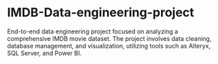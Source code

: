# IMDB-Data-engineering-project
End-to-end data engineering project focused on analyzing a comprehensive IMDB movie dataset. The project involves data cleaning, database management, and visualization, utilizing tools such as Alteryx, SQL Server, and Power BI.
